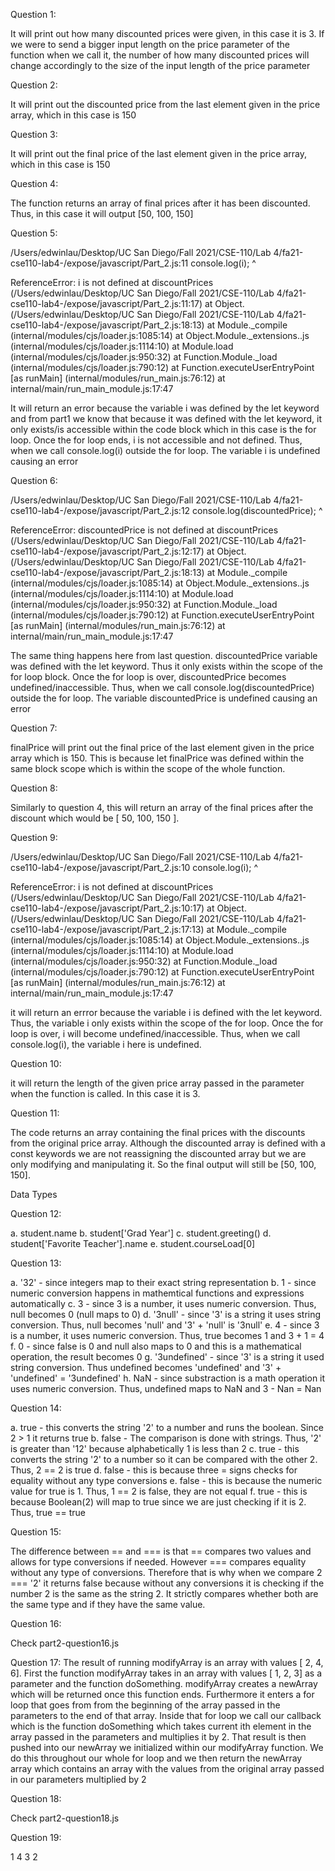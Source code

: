 Question 1: 

It will print out how many discounted prices were given, in this case it is 3. If we were to send a bigger input length on the price parameter of the function when we call it, the number of how many discounted prices will change accordingly to the size of the input length of the price parameter

Question 2: 

It will print out the discounted price from the last element given in the price array, which in this case is 150

Question 3: 

It will print out the final price of the last element given in the price array, which in this case is 150

Question 4: 

The function returns an array of final prices after it has been discounted. Thus, in this case it will output [50, 100, 150]

Question 5: 

/Users/edwinlau/Desktop/UC San Diego/Fall 2021/CSE-110/Lab 4/fa21-cse110-lab4-/expose/javascript/Part_2.js:11
    console.log(i);
                ^

ReferenceError: i is not defined
    at discountPrices (/Users/edwinlau/Desktop/UC San Diego/Fall 2021/CSE-110/Lab 4/fa21-cse110-lab4-/expose/javascript/Part_2.js:11:17)
    at Object.<anonymous> (/Users/edwinlau/Desktop/UC San Diego/Fall 2021/CSE-110/Lab 4/fa21-cse110-lab4-/expose/javascript/Part_2.js:18:13)
    at Module._compile (internal/modules/cjs/loader.js:1085:14)
    at Object.Module._extensions..js (internal/modules/cjs/loader.js:1114:10)
    at Module.load (internal/modules/cjs/loader.js:950:32)
    at Function.Module._load (internal/modules/cjs/loader.js:790:12)
    at Function.executeUserEntryPoint [as runMain] (internal/modules/run_main.js:76:12)
    at internal/main/run_main_module.js:17:47

It will return an error because the variable i was defined by the let keyword and from part1 we know that because it was defined with the let keyword, it only exists/is accessible within the code block which in this case is the for loop. Once the for loop ends, i is not accessible and not defined. Thus, when we call console.log(i) outside the for loop. The variable i is undefined causing an error

Question 6:

/Users/edwinlau/Desktop/UC San Diego/Fall 2021/CSE-110/Lab 4/fa21-cse110-lab4-/expose/javascript/Part_2.js:12
    console.log(discountedPrice);
                ^

ReferenceError: discountedPrice is not defined
    at discountPrices (/Users/edwinlau/Desktop/UC San Diego/Fall 2021/CSE-110/Lab 4/fa21-cse110-lab4-/expose/javascript/Part_2.js:12:17)
    at Object.<anonymous> (/Users/edwinlau/Desktop/UC San Diego/Fall 2021/CSE-110/Lab 4/fa21-cse110-lab4-/expose/javascript/Part_2.js:18:13)
    at Module._compile (internal/modules/cjs/loader.js:1085:14)
    at Object.Module._extensions..js (internal/modules/cjs/loader.js:1114:10)
    at Module.load (internal/modules/cjs/loader.js:950:32)
    at Function.Module._load (internal/modules/cjs/loader.js:790:12)
    at Function.executeUserEntryPoint [as runMain] (internal/modules/run_main.js:76:12)
    at internal/main/run_main_module.js:17:47

The same thing happens here from last question. discountedPrice variable was defined with the let keyword. Thus it only exists within the scope of the for loop block. Once the for loop is over, discountedPrice becomes undefined/inaccessible. Thus, when we call console.log(discountedPrice) outside the for loop. The variable discountedPrice is undefined causing an error

Question 7:

finalPrice will print out the final price of the last element given in the price array which is 150. This is because let finalPrice was defined within the same block scope which is within the scope of the whole function.

Question 8: 

Similarly to question 4, this will return an array of the final prices after the discount which would be [ 50, 100, 150 ].

Question 9:

/Users/edwinlau/Desktop/UC San Diego/Fall 2021/CSE-110/Lab 4/fa21-cse110-lab4-/expose/javascript/Part_2.js:10
    console.log(i);
                ^

ReferenceError: i is not defined
    at discountPrices (/Users/edwinlau/Desktop/UC San Diego/Fall 2021/CSE-110/Lab 4/fa21-cse110-lab4-/expose/javascript/Part_2.js:10:17)
    at Object.<anonymous> (/Users/edwinlau/Desktop/UC San Diego/Fall 2021/CSE-110/Lab 4/fa21-cse110-lab4-/expose/javascript/Part_2.js:17:13)
    at Module._compile (internal/modules/cjs/loader.js:1085:14)
    at Object.Module._extensions..js (internal/modules/cjs/loader.js:1114:10)
    at Module.load (internal/modules/cjs/loader.js:950:32)
    at Function.Module._load (internal/modules/cjs/loader.js:790:12)
    at Function.executeUserEntryPoint [as runMain] (internal/modules/run_main.js:76:12)
    at internal/main/run_main_module.js:17:47

it will return an errror because the variable i is defined with the let keyword. Thus, the variable i only exists within the scope of the for loop. Once the for loop is over, i will become undefined/inaccessible. Thus, when we call console.log(i), the variable i here is undefined.

Question 10:

it will return the length of the given price array passed in the parameter when the function is called. In this case it is 3. 

Question 11: 

The code returns an array containing the final prices with the discounts from the original price array. Although the discounted array is defined with a const keywords we are not reassigning the discounted array but we are only modifying and manipulating it. So the final output will still be [50, 100, 150].

Data Types 

Question 12:

a. student.name
b. student['Grad Year']
c. student.greeting()
d. student['Favorite Teacher'].name
e. student.courseLoad[0]

Question 13:

a. '32' - since integers map to their exact string representation
b. 1 - since numeric conversion happens in mathemtical functions and expressions automatically
c. 3 - since 3 is a number, it uses numeric conversion. Thus, null becomes 0 (null maps to 0)
d. '3null' - since '3' is a string it uses string conversion. Thus, null becomes 'null' and '3' + 'null' is '3null'
e. 4 - since 3 is a number, it uses numeric conversion. Thus, true becomes 1 and 3 + 1 = 4
f. 0 - since false is 0 and null also maps to 0 and this is a mathematical operation, the result becomes 0
g. '3undefined' - since '3' is a string it used string conversion. Thus undefined becomes 'undefined' and '3' + 'undefined' = '3undefined'
h. NaN - since substraction is a math operation it uses numeric conversion. Thus, undefined maps to NaN and 3 - Nan = Nan

Question 14:   

a. true - this converts the string '2' to a number and runs the boolean. Since 2 > 1 it returns true
b. false - The comparison is done with strings. Thus, '2' is greater than '12' because alphabetically 1 is less than 2
c. true - this converts the string '2' to a number so it can be compared with the other 2. Thus, 2 == 2 is true
d. false - this is because three = signs checks for equality without any type conversions
e. false - this is because the numeric value for true is 1. Thus, 1 == 2 is false, they are not equal
f. true - this is because Boolean(2) will map to true since we are just checking if it is 2. Thus, true == true

Question 15: 

The difference between == and === is that == compares two values and allows for type conversions if needed. However === compares equality without any type of conversions. Therefore that is why when we compare 2 === '2' it returns false because without any conversions it is checking if the number 2 is the same as the string 2. It strictly compares whether both are the same type and if they have the same value.

Question 16:

Check part2-question16.js

Question 17: 
The result of running modifyArray is an array with values [ 2, 4, 6]. First the function modifyArray takes in an array with values [ 1, 2, 3] as a parameter and the function doSomething. modifyArray creates a newArray which will be returned once this function ends. Furthermore it enters a for loop that goes from from the beginning of the array passed in the parameters to the end of that array. Inside that for loop we call our callback which is the function doSomething which takes current ith element in the array passed in the parameters and multiplies it by 2. That result is then pushed into our newArray we initialized within our modifyArray function. We do this throughout our whole for loop and we then return the newArray array which contains an array with the values from the original array passed in our parameters multiplied by 2

Question 18:

Check part2-question18.js 

Question 19:

1 4 3 2


